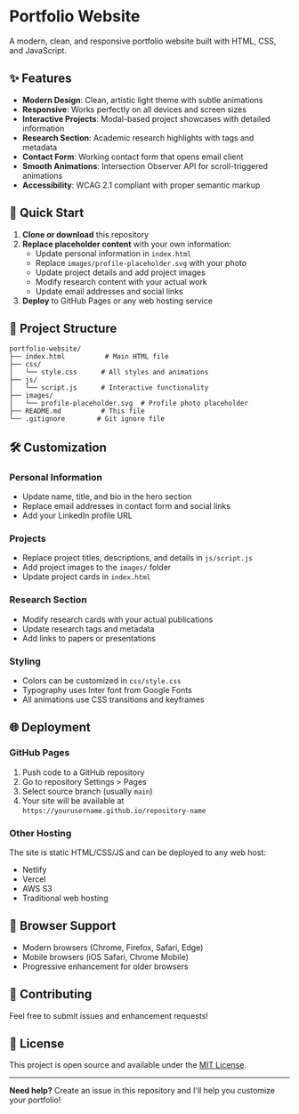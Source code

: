 # Portfolio Website

A modern, clean, and responsive portfolio website built with HTML, CSS, and JavaScript.

## ✨ Features

- **Modern Design**: Clean, artistic light theme with subtle animations
- **Responsive**: Works perfectly on all devices and screen sizes
- **Interactive Projects**: Modal-based project showcases with detailed information
- **Research Section**: Academic research highlights with tags and metadata
- **Contact Form**: Working contact form that opens email client
- **Smooth Animations**: Intersection Observer API for scroll-triggered animations
- **Accessibility**: WCAG 2.1 compliant with proper semantic markup

## 🚀 Quick Start

1. **Clone or download** this repository
2. **Replace placeholder content** with your own information:
   - Update personal information in `index.html`
   - Replace `images/profile-placeholder.svg` with your photo
   - Update project details and add project images
   - Modify research content with your actual work
   - Update email addresses and social links
3. **Deploy** to GitHub Pages or any web hosting service

## 📁 Project Structure

```
portfolio-website/
├── index.html          # Main HTML file
├── css/
│   └── style.css      # All styles and animations
├── js/
│   └── script.js      # Interactive functionality
├── images/
│   └── profile-placeholder.svg  # Profile photo placeholder
├── README.md          # This file
└── .gitignore        # Git ignore file
```

## 🛠️ Customization

### Personal Information
- Update name, title, and bio in the hero section
- Replace email addresses in contact form and social links
- Add your LinkedIn profile URL

### Projects
- Replace project titles, descriptions, and details in `js/script.js`
- Add project images to the `images/` folder
- Update project cards in `index.html`

### Research Section
- Modify research cards with your actual publications
- Update research tags and metadata
- Add links to papers or presentations

### Styling
- Colors can be customized in `css/style.css`
- Typography uses Inter font from Google Fonts
- All animations use CSS transitions and keyframes

## 🌐 Deployment

### GitHub Pages
1. Push code to a GitHub repository
2. Go to repository Settings > Pages
3. Select source branch (usually `main`)
4. Your site will be available at `https://yourusername.github.io/repository-name`

### Other Hosting
The site is static HTML/CSS/JS and can be deployed to any web host:
- Netlify
- Vercel
- AWS S3
- Traditional web hosting

## 📱 Browser Support

- Modern browsers (Chrome, Firefox, Safari, Edge)
- Mobile browsers (iOS Safari, Chrome Mobile)
- Progressive enhancement for older browsers

## 🤝 Contributing

Feel free to submit issues and enhancement requests!

## 📄 License

This project is open source and available under the [MIT License](LICENSE).

---

**Need help?** Create an issue in this repository and I'll help you customize your portfolio!
